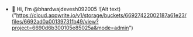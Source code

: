- 👋 Hi, I’m @bhardwajdevesh092005
![Alt text)("https://cloud.appwrite.io/v1/storage/buckets/66927422002187a61e23/files/6692ad0a00139731fb49/view?project=6690d6b300105e85025a&mode=admin")

<!---
bhardwajdevesh092005/bhardwajdevesh092005 is a ✨ special ✨ repository because its `README.md` (this file) appears on your GitHub profile.
You can click the Preview link to take a look at your changes.
--->
